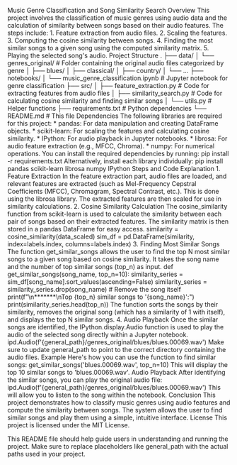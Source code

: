 Music Genre Classification and Song Similarity Search Overview This
project involves the classification of music genres using audio data and
the calculation of similarity between songs based on their audio
features. The steps include: 1. Feature extraction from audio files. 2.
Scaling the features. 3. Computing the cosine similarity between songs.
4. Finding the most similar songs to a given song using the computed
similarity matrix. 5. Playing the selected song\'s audio. Project
Structure . ├── data/ │ └── genres_original/ \# Folder containing the
original audio files categorized by genre │ ├── blues/ │ ├── classical/
│ ├── country/ │ └── \... ├── notebooks/ │ └──
music_genre_classification.ipynb \# Jupyter notebook for genre
classification ├── src/ │ ├── feature_extraction.py \# Code for
extracting features from audio files │ ├── similarity_search.py \# Code
for calculating cosine similarity and finding similar songs │ └──
utils.py \# Helper functions ├── requirements.txt \# Python dependencies
└── README.md \# This file Dependencies The following libraries are
required for this project: \* pandas: For data manipulation and creating
DataFrame objects. \* scikit-learn: For scaling the features and
calculating cosine similarity. \* IPython: For audio playback in Jupyter
notebooks. \* librosa: For audio feature extraction (e.g., MFCC,
Chroma). \* numpy: For numerical operations. You can install the
required dependencies by running: pip install -r requirements.txt
Alternatively, install each library individually: pip install pandas
scikit-learn librosa numpy IPython Steps and Code Explanation 1. Feature
Extraction In the feature extraction part, audio files are loaded, and
relevant features are extracted (such as Mel-Frequency Cepstral
Coefficients (MFCC), Chromagram, Spectral Contrast, etc.). This is done
using the librosa library. The extracted features are then scaled for
use in similarity calculations. 2. Cosine Similarity Calculation The
cosine_similarity function from scikit-learn is used to calculate the
similarity between each pair of songs based on their extracted features.
The similarity matrix is then stored in a pandas DataFrame for easy
access. similarity = cosine_similarity(data_scaled) sim_df =
pd.DataFrame(similarity, index=labels.index, columns=labels.index) 3.
Finding Most Similar Songs The function get_similar_songs allows the
user to find the top N most similar songs to a given song based on
cosine similarity. It takes the song name and the number of top similar
songs (top_n) as input. def get_similar_songs(song_name, top_n=10):
similarity_series = sim_df\[song_name\].sort_values(ascending=False)
similarity_series = similarity_series.drop(song_name) \# Remove the song
itself print(f\"\\n\*\*\*\*\*\*\*\\nTop {top_n} similar songs to
\'{song_name}\':\") print(similarity_series.head(top_n)) The function
sorts the songs by their similarity, removes the original song (which
has a similarity of 1 with itself), and displays the top N similar
songs. 4. Audio Playback Once the similar songs are identified, the
IPython.display.Audio function is used to play the audio of the selected
song directly within a Jupyter notebook.
ipd.Audio(f\'{general_path}/genres_original/blues/blues.00069.wav\')
Make sure to update general_path to point to the correct directory
containing the audio files. Example Here\'s how you can use the function
to find similar songs: get_similar_songs(\'blues.00069.wav\', top_n=10)
This will display the top 10 similar songs to \'blues.00069.wav\'. Audio
Playback After identifying the similar songs, you can play the original
audio file:
ipd.Audio(f\'{general_path}/genres_original/blues/blues.00069.wav\')
This will allow you to listen to the song within the notebook.
Conclusion This project demonstrates how to classify music genres using
audio features and compute the similarity between songs. The system
allows the user to find similar songs and play them using a simple,
intuitive interface. License This project is licensed under the MIT
License.

This README file should help guide users in understanding and running
the project. Make sure to replace placeholders like general_path with
the actual paths used in your project.
